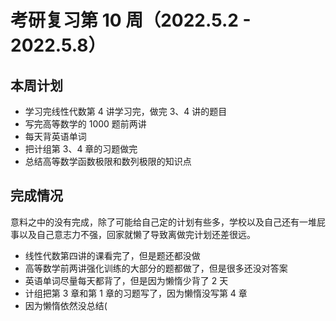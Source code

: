 # 考研复习第 10 周（2022.5.2 - 2022.5.8）

## 本周计划
- 学习完线性代数第 4 讲学习完，做完 3、4 讲的题目
- 写完高等数学的 1000 题前两讲
- 每天背英语单词
- 把计组第 3、4 章的习题做完
- 总结高等数学函数极限和数列极限的知识点

## 完成情况
意料之中的没有完成，除了可能给自己定的计划有些多，学校以及自己还有一堆屁事以及自己意志力不强，回家就懒了导致离做完计划还差很远。
- 线性代数第四讲的课看完了，但是题还都没做
- 高等数学前两讲强化训练的大部分的题都做了，但是很多还没对答案
- 英语单词尽量每天都背了，但是因为懒惰少背了 2 天
- 计组把第 3 章和第 1 章的习题写了，因为懒惰没写第 4 章
- 因为懒惰依然没总结(
